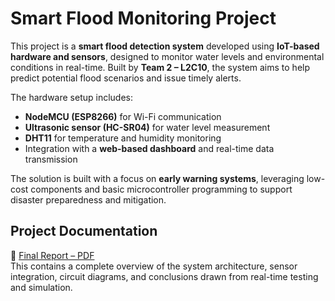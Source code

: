 # Smart Flood Monitoring Project

This project is a **smart flood detection system** developed using **IoT-based hardware and sensors**, designed to monitor water levels and environmental conditions in real-time. Built by **Team 2 – L2C10**, the system aims to help predict potential flood scenarios and issue timely alerts.

The hardware setup includes:
- **NodeMCU (ESP8266)** for Wi-Fi communication
- **Ultrasonic sensor (HC-SR04)** for water level measurement
- **DHT11** for temperature and humidity monitoring
- Integration with a **web-based dashboard** and real-time data transmission

The solution is built with a focus on **early warning systems**, leveraging low-cost components and basic microcontroller programming to support disaster preparedness and mitigation.



## Project Documentation

📄 [Final Report – PDF](./Documentation/Final_Report_FloodDetection.pdf)  
This contains a complete overview of the system architecture, sensor integration, circuit diagrams, and conclusions drawn from real-time testing and simulation.
